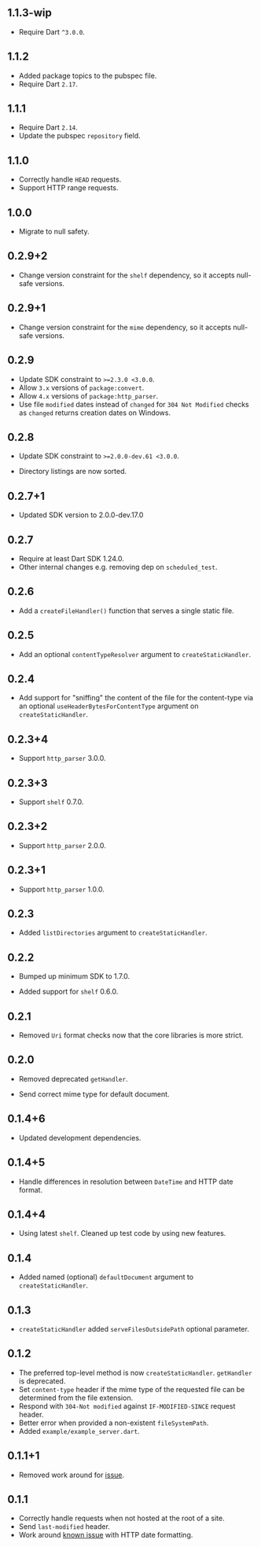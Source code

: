 ## 1.1.3-wip

* Require Dart `^3.0.0`.

## 1.1.2

* Added package topics to the pubspec file.
* Require Dart `2.17`.

## 1.1.1

* Require Dart `2.14`.
* Update the pubspec `repository` field.

## 1.1.0

* Correctly handle `HEAD` requests.
* Support HTTP range requests.

## 1.0.0

* Migrate to null safety.

## 0.2.9+2

* Change version constraint for the `shelf` dependency, so it accepts null-safe versions.

## 0.2.9+1

* Change version constraint for the `mime` dependency, so it accepts null-safe versions.

## 0.2.9

* Update SDK constraint to `>=2.3.0 <3.0.0`.
* Allow `3.x` versions of `package:convert`.
* Allow `4.x` versions of `package:http_parser`.
* Use file `modified` dates instead of `changed` for `304 Not Modified` checks as `changed` returns creation dates on
  Windows.

## 0.2.8

* Update SDK constraint to `>=2.0.0-dev.61 <3.0.0`.

* Directory listings are now sorted.

## 0.2.7+1

* Updated SDK version to 2.0.0-dev.17.0

## 0.2.7

* Require at least Dart SDK 1.24.0.
* Other internal changes e.g. removing dep on `scheduled_test`.

## 0.2.6

* Add a `createFileHandler()` function that serves a single static file.

## 0.2.5

* Add an optional `contentTypeResolver` argument to `createStaticHandler`.

## 0.2.4

* Add support for "sniffing" the content of the file for the content-type via an optional
  `useHeaderBytesForContentType` argument on `createStaticHandler`.

## 0.2.3+4

* Support `http_parser` 3.0.0.

## 0.2.3+3

* Support `shelf` 0.7.0.

## 0.2.3+2

* Support `http_parser` 2.0.0.

## 0.2.3+1

* Support `http_parser` 1.0.0.

## 0.2.3

* Added `listDirectories` argument to `createStaticHandler`.

## 0.2.2

* Bumped up minimum SDK to 1.7.0.

* Added support for `shelf` 0.6.0.

## 0.2.1

* Removed `Uri` format checks now that the core libraries is more strict.

## 0.2.0

* Removed deprecated `getHandler`.

* Send correct mime type for default document.

## 0.1.4+6

* Updated development dependencies.

## 0.1.4+5

* Handle differences in resolution between `DateTime` and HTTP date format.

## 0.1.4+4

* Using latest `shelf`. Cleaned up test code by using new features.

## 0.1.4

* Added named (optional) `defaultDocument` argument to `createStaticHandler`.

## 0.1.3

* `createStaticHandler` added `serveFilesOutsidePath` optional parameter.

## 0.1.2

* The preferred top-level method is now `createStaticHandler`. `getHandler` is deprecated.
* Set `content-type` header if the mime type of the requested file can be determined from the file extension.
* Respond with `304-Not modified` against `IF-MODIFIED-SINCE` request header.
* Better error when provided a non-existent `fileSystemPath`.
* Added `example/example_server.dart`.

## 0.1.1+1

* Removed work around for [issue](https://codereview.chromium.org/278783002/).

## 0.1.1

* Correctly handle requests when not hosted at the root of a site.
* Send `last-modified` header.
* Work around [known issue](https://codereview.chromium.org/278783002/) with HTTP date formatting.
